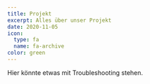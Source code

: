```yaml
---
title: Projekt
excerpt: Alles über unser Projekt
date: 2020-11-05
icon:
  type: fa
  name: fa-archive
color: green
---
```


Hier könnte etwas mit Troubleshooting stehen.